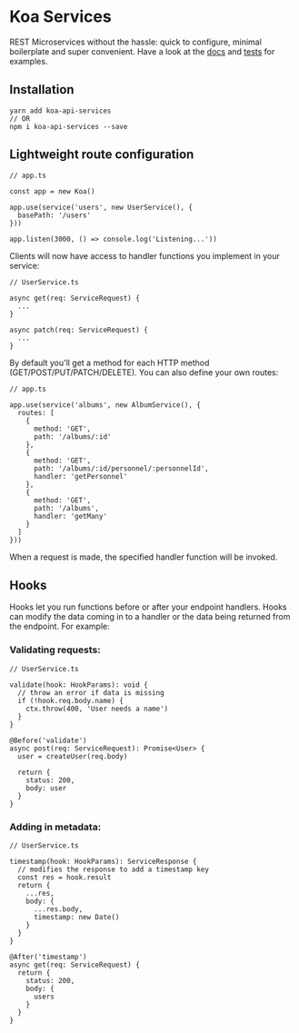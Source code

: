 # Koa Services
REST Microservices without the hassle: quick to configure, minimal boilerplate and super convenient. Have a look at the [docs](https://github.com/sekaru/koa-services/tree/main/docs) and [tests](https://github.com/sekaru/koa-services/tree/main/test) for examples.

## Installation
```
yarn add koa-api-services
// OR
npm i koa-api-services --save
```

## Lightweight route configuration

```
// app.ts

const app = new Koa()

app.use(service('users', new UserService(), {
  basePath: '/users'
}))

app.listen(3000, () => console.log('Listening...'))
```

Clients will now have access to handler functions you implement in your service:

```
// UserService.ts

async get(req: ServiceRequest) {
  ...
}

async patch(req: ServiceRequest) {
  ...
}
```

By default you'll get a method for each HTTP method (GET/POST/PUT/PATCH/DELETE). You can also define your own routes:

```
// app.ts

app.use(service('albums', new AlbumService(), {
  routes: [
    {
      method: 'GET',
      path: '/albums/:id'
    },
    {
      method: 'GET',
      path: '/albums/:id/personnel/:personnelId',
      handler: 'getPersonnel'
    },
    {
      method: 'GET',
      path: '/albums',
      handler: 'getMany'
    }
  ]
}))
```

When a request is made, the specified handler function will be invoked.

## Hooks

Hooks let you run functions before or after your endpoint handlers. Hooks can modify the data coming in to a handler or the data being returned from the endpoint. For example:

### Validating requests:

```
// UserService.ts

validate(hook: HookParams): void {
  // throw an error if data is missing
  if (!hook.req.body.name) {
    ctx.throw(400, 'User needs a name')
  }
}

@Before('validate')
async post(req: ServiceRequest): Promise<User> {
  user = createUser(req.body)

  return {
    status: 200,
    body: user
  }
}
```

### Adding in metadata:

```
// UserService.ts

timestamp(hook: HookParams): ServiceResponse {
  // modifies the response to add a timestamp key
  const res = hook.result
  return {
    ...res,
    body: {
      ...res.body,
      timestamp: new Date()
    }
  }
}

@After('timestamp')
async get(req: ServiceRequest) {
  return {
    status: 200,
    body: {
      users
    }
  }
}
```